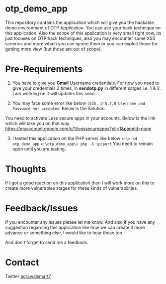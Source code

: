 # otp_demo_app

This repository contains the application which will give you the hackable demo environment of OTP Application. You can use your hack technique on this application. Also the scope of this application is very small right now, its just focuses on OTP hack techniques, also you may encounter some XSS scnerios and more which you can ignore them or you can exploit those for getting more view (but those are out of scope).

# Pre-Requirements

1. You have to give you **Gmail** Username credentials. For now you need to give your credentials 2 times, in **sendotp.py** in different satges i.e. 1 & 2. I am working on it will updates this soon.

2. You may face some error like below
`(535, b'5.7.8 Username and Password not accepted`. Below is the Solution.

You need to activate Less secure apps in your accounts. Below is the link which will take you on that way.
https://myaccount.google.com/u/1/lesssecureapps?pli=1&pageId=none

3. I tested this application on the PHP server like below
  `x:\> cd otp_demo_app`
  `x:\otp_demo_app\> php -S ip:port` You need to remain open until you are testing.  
  
# Thoughts

If I got a good reaction on this application then I will work more on this to create more vulnerables stages for these kinds of vulnerabilities. 

# Feedback/Issues

If you encounter any issues please let me know. And also if you have any suggestion regarding this application like how we can create it more advance or something else, I would like to hear those too.

And don't forget to send me a feedback.

# Contact
Twitter [agrawalsmart7](https://twitter.com/agrawalsmart7)
